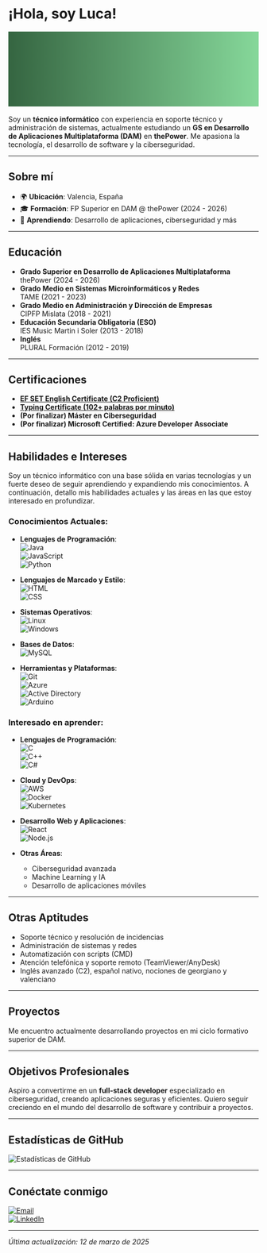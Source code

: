 # ¡Hola, soy Luca!

![Banner de Luca Benidze](https://github.com/luucabg/luucabg/blob/main/banner.png) 

Soy un **técnico informático** con experiencia en soporte técnico y administración de sistemas, actualmente estudiando un **GS en Desarrollo de Aplicaciones Multiplataforma (DAM)** en **thePower**. Me apasiona la tecnología, el desarrollo de software y la ciberseguridad.

---

## Sobre mí

- 🌍 **Ubicación**: Valencia, España  
- 🎓 **Formación**: FP Superior en DAM @ thePower (2024 - 2026)  
- 🌱 **Aprendiendo**: Desarrollo de aplicaciones, ciberseguridad y más

---

## Educación

- **Grado Superior en Desarrollo de Aplicaciones Multiplataforma**  
  thePower (2024 - 2026)  
- **Grado Medio en Sistemas Microinformáticos y Redes**  
  TAME (2021 - 2023)  
- **Grado Medio en Administración y Dirección de Empresas**  
  CIPFP Mislata (2018 - 2021)  
- **Educación Secundaria Obligatoria (ESO)**  
  IES Music Martin i Soler (2013 - 2018)  
- **Inglés**  
  PLURAL Formación (2012 - 2019)

---

## Certificaciones

- **[EF SET English Certificate (C2 Proficient)](https://cert.efset.org/en/ktB6AA)**
- **[Typing Certificate (102+ palabras por minuto)](https://www.ratatype.com/u7765953/certificate/en_new/)**
- **(Por finalizar) Máster en Ciberseguridad**
- **(Por finalizar) Microsoft Certified: Azure Developer Associate**

---

## Habilidades e Intereses

Soy un técnico informático con una base sólida en varias tecnologías y un fuerte deseo de seguir aprendiendo y expandiendo mis conocimientos. A continuación, detallo mis habilidades actuales y las áreas en las que estoy interesado en profundizar.

### Conocimientos Actuales:

- **Lenguajes de Programación**:  
  ![Java](https://img.shields.io/badge/-Java-007396?style=flat-square&logo=java)  
  ![JavaScript](https://img.shields.io/badge/-JavaScript-F7DF1E?style=flat-square&logo=javascript)  
  ![Python](https://img.shields.io/badge/-Python-3776AB?style=flat-square&logo=python)  

- **Lenguajes de Marcado y Estilo**:  
  ![HTML](https://img.shields.io/badge/-HTML-E34F26?style=flat-square&logo=html5)  
  ![CSS](https://img.shields.io/badge/-CSS-1572B6?style=flat-square&logo=css3)  

- **Sistemas Operativos**:  
  ![Linux](https://img.shields.io/badge/-Linux-FCC624?style=flat-square&logo=linux)  
  ![Windows](https://img.shields.io/badge/-Windows-0078D6?style=flat-square&logo=windows)  

- **Bases de Datos**:  
  ![MySQL](https://img.shields.io/badge/-MySQL-4479A1?style=flat-square&logo=mysql)  

- **Herramientas y Plataformas**:  
  ![Git](https://img.shields.io/badge/-Git-F05032?style=flat-square&logo=git&logoColor=white)  
  ![Azure](https://img.shields.io/badge/-Azure-0078D4?style=flat-square&logo=microsoft-azure)  
  ![Active Directory](https://img.shields.io/badge/-Active%20Directory-0078D4?style=flat-square&logo=microsoft)  
  ![Arduino](https://img.shields.io/badge/-Arduino-00979D?style=flat-square&logo=arduino)

### Interesado en aprender:

- **Lenguajes de Programación**:  
  ![C](https://img.shields.io/badge/-C-A8B9CC?style=flat-square&logo=c)  
  ![C++](https://img.shields.io/badge/-C++-00599C?style=flat-square&logo=cplusplus)  
  ![C#](https://img.shields.io/badge/-C%23-239120?style=flat-square&logo=csharp)  

- **Cloud y DevOps**:  
  ![AWS](https://img.shields.io/badge/-AWS-232F3E?style=flat-square&logo=amazon-aws)  
  ![Docker](https://img.shields.io/badge/-Docker-2496ED?style=flat-square&logo=docker)  
  ![Kubernetes](https://img.shields.io/badge/-Kubernetes-326CE5?style=flat-square&logo=kubernetes)  

- **Desarrollo Web y Aplicaciones**:  
  ![React](https://img.shields.io/badge/-React-61DAFB?style=flat-square&logo=react)  
  ![Node.js](https://img.shields.io/badge/-Node.js-339933?style=flat-square&logo=node.js)  

- **Otras Áreas**:  
  - Ciberseguridad avanzada  
  - Machine Learning y IA  
  - Desarrollo de aplicaciones móviles  

---

## Otras Aptitudes

- Soporte técnico y resolución de incidencias  
- Administración de sistemas y redes  
- Automatización con scripts (CMD)  
- Atención telefónica y soporte remoto (TeamViewer/AnyDesk)  
- Inglés avanzado (C2), español nativo, nociones de georgiano y valenciano

---

## Proyectos

Me encuentro actualmente desarrollando proyectos en mi ciclo formativo superior de DAM.

---

## Objetivos Profesionales

Aspiro a convertirme en un **full-stack developer** especializado en ciberseguridad, creando aplicaciones seguras y eficientes. Quiero seguir creciendo en el mundo del desarrollo de software y contribuir a proyectos.

---

## Estadísticas de GitHub

![Estadísticas de GitHub](https://github-readme-stats.vercel.app/api?username=luucabg&show_icons=true&theme=radical)

---

## Conéctate conmigo

[![Email](https://img.shields.io/badge/Email-lucabenidze@gmail.com-red?style=for-the-badge&logo=gmail)](mailto:contactolucab@gmail.com)  
[![LinkedIn](https://img.shields.io/badge/LinkedIn-lucabenidze-blue?style=for-the-badge&logo=linkedin)](https://www.linkedin.com/in/lucabenidze)  

---

*Última actualización: 12 de marzo de 2025*
